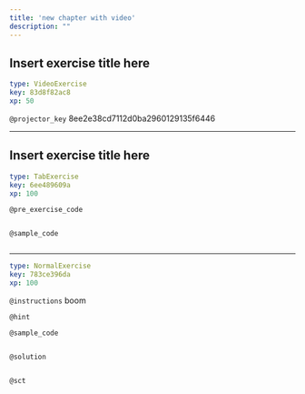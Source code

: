 ```yaml
---
title: 'new chapter with video'
description: ""
---
```


## Insert exercise title here

```yaml
type: VideoExercise
key: 83d8f82ac8
xp: 50
```

`@projector_key`
8ee2e38cd7112d0ba2960129135f6446

---

## Insert exercise title here

```yaml
type: TabExercise
key: 6ee489609a
xp: 100
```



`@pre_exercise_code`
```{python}

```

`@sample_code`
```{sql}

```

***

```yaml
type: NormalExercise
key: 783ce396da
xp: 100
```

`@instructions`
boom

`@hint`


`@sample_code`
```{sql}

```

`@solution`
```{sql}

```

`@sct`
```{python}

```
